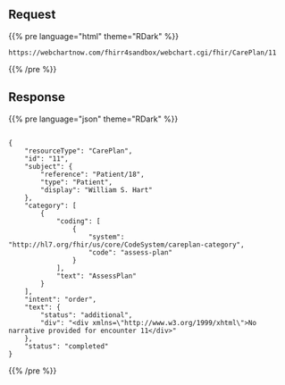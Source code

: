 ## Request

{{% pre language="html" theme="RDark" %}}
```
https://webchartnow.com/fhirr4sandbox/webchart.cgi/fhir/CarePlan/11

```
{{% /pre %}}

## Response

{{% pre language="json" theme="RDark" %}}
```

{
	"resourceType": "CarePlan",
	"id": "11",
	"subject": {
		"reference": "Patient/18",
		"type": "Patient",
		"display": "William S. Hart"
	},
	"category": [
		{
			"coding": [
				{
					"system": "http://hl7.org/fhir/us/core/CodeSystem/careplan-category",
					"code": "assess-plan"
				}
			],
			"text": "AssessPlan"
		}
	],
	"intent": "order",
	"text": {
		"status": "additional",
		"div": "<div xmlns=\"http://www.w3.org/1999/xhtml\">No narrative provided for encounter 11</div>"
	},
	"status": "completed"
}
```
{{% /pre %}}

